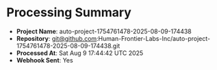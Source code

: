 # Processing Summary

- **Project Name**: auto-project-1754761478-2025-08-09-174438
- **Repository**: git@github.com:Human-Frontier-Labs-Inc/auto-project-1754761478-2025-08-09-174438.git
- **Processed At**: Sat Aug  9 17:44:42 UTC 2025
- **Webhook Sent**: Yes
